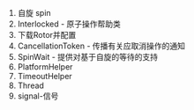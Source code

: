 1. 自旋 spin
1. Interlocked - 原子操作帮助类
1. 下载Rotor并配置
1. CancellationToken - 传播有关应取消操作的通知
1. SpinWait - 提供对基于自旋的等待的支持
1. PlatformHelper
1. TimeoutHelper
1. Thread
2. signal-信号